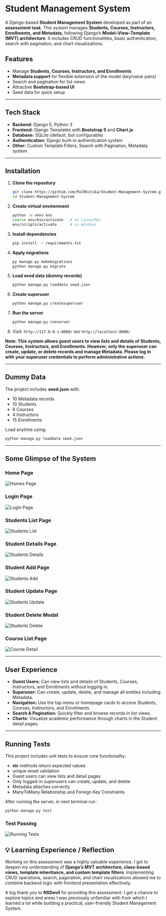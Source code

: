 # Student Management System

A Django-based **Student Management System** developed as part of an **assessment task**.
This system manages **Students, Courses, Instructors, Enrollments, and Metadata**, following Django’s **Model–View–Template (MVT) architecture**.
It includes CRUD functionalities, basic authentication, search with pagination, and chart visualizations.



## Features
- Manage **Students, Courses, Instructors, and Enrollments**
- **Metadata support** for flexible extension of the model (key/value pairs)
- Search and pagination for list views
- Attractive **Bootstrap-based UI**
- Seed data for quick setup

---

## Tech Stack
- **Backend:** Django 5, Python 3
- **Frontend:** Django Templates with **Bootstrap 5** and **Chart.js**
- **Database:** SQLite (default, but configurable)
- **Authentication:** Django built-in authentication system
- **Other:** Custom Template Filters, Search with Pagination, Metadata system

---

## Installation

1. **Clone the repository**
   ```bash
   git clone https://github.com/PalRhitika/Student-Management-System.git
   cd Student-Management-System
   ```

2. **Create virtual environment**
   ```bash
   python -m venv env
   source env/bin/activate   # on Linux/Mac
   env/scripts/activate      # on Windows
   ```

3. **Install dependencies**
   ```bash
   pip install -r requirements.txt
   ```

4. **Apply migrations**
   ```bash
   py manage.py makemigrations
   python manage.py migrate
   ```

5. **Load seed data (dummy records)**
   ```bash
   python manage.py loaddata seed.json
   ```

6. **Create superuser**
   ```bash
   python manage.py createsuperuser
   ```

7. **Run the server**
   ```bash
   python manage.py runserver
   ```

8. Visit: `http://127.0.0.1:8000/` oor `http://localhost:8000/`

**Note: This system allows guest users to view lists and details of Students, Courses, Instructors, and Enrollments. However, only the superuser can create, update, or delete records and manage Metadata. Please log in with your superuser credentials to perform administrative actions.**

---

##  Dummy Data
The project includes **seed.json** with:
- 10 Metadata records
- 10 Students
- 6 Courses
- 4 Instructors
- 15 Enrollments

Load anytime using:
```bash
python manage.py loaddata seed.json
```
---

## Some Glimpse of the System

### Home Page
![Homes Page](screenshots/homepage.PNG)


### Login Page
![Login Page](screenshots/login.PNG)

### Students List Page
![Students List](screenshots/studentlist.PNG)

### Student Details Page
![Students Details](screenshots/studentdetails.PNG)

### Student Add Page
![Students Add](screenshots/studentadd.PNG)

### Student Update Page
![Students Update](screenshots/studentupdate.PNG)

### Student Delete Modal
![Students Delete](screenshots/studentdeletmodal.PNG)

### Course List Page
![Course Detail](screenshots/courselist.PNG)


---
##  User Experience

- **Guest Users:** Can view lists and details of Students, Courses, Instructors, and Enrollments without logging in.
- **Superuser:** Can create, update, delete, and manage all entities including Metadata.
- **Navigation:** Use the top menu or homepage cards to access Students, Courses, Instructors, and Enrollments.
- **Search & Pagination:** Quickly filter and browse records in list views.
- **Charts:** Visualize academic performance through charts in the Student detail pages.

---

##  Running Tests
This project includes unit tests to ensure core functionality:
- __str__ methods return expected values
- unique email validation
- Guest users can view lists and detail pages
- Only logged-in superusers can create, update, and delete
- Metadata attaches correctly
- ManyToMany Relationship and Foreign Key Constraints

After running the server, in next terminal run :
```bash
python manage.py test
```
 ### Test Passing
![Running Tests](screenshots/testpass.PNG)

## 💡 Learning Experience / Reflection

Working on this assessment was a highly valuable experience. I got to deepen my understanding of **Django’s MVT architecture, class-based views, template inheritance, and custom template filters**. Implementing CRUD operations, search, pagination, and chart visualizations allowed me to combine backend logic with frontend presentation effectively.

A big thank you to **NSDevil** for providing this assessment. I got a chance to  explore topics and areas I was previously unfamiliar with from which I learned a lot while building a practical, user-friendly Student Management System.
